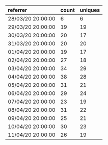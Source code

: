 | referrer          | count | uniques |
| :---------------- | :---- | :------ |
| 28/03/20 20:00:00 | 6     | 6       |
| 29/03/20 20:00:00 | 19    | 19      |
| 30/03/20 20:00:00 | 20    | 17      |
| 31/03/20 20:00:00 | 20    | 20      |
| 01/04/20 20:00:00 | 19    | 17      |
| 02/04/20 20:00:00 | 27    | 18      |
| 03/04/20 20:00:00 | 34    | 29      |
| 04/04/20 20:00:00 | 38    | 28      |
| 05/04/20 20:00:00 | 31    | 21      |
| 06/04/20 20:00:00 | 29    | 24      |
| 07/04/20 20:00:00 | 23    | 19      |
| 08/04/20 20:00:00 | 31    | 22      |
| 09/04/20 20:00:00 | 25    | 21      |
| 10/04/20 20:00:00 | 30    | 23      |
| 11/04/20 20:00:00 | 26    | 19      |